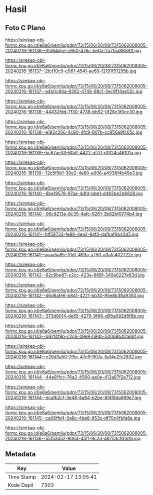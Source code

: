 # Hasil

## Foto C Plano

https://sirekap-obj-formc.kpu.go.id/e8a6/pemilu/pdpr/73/15/06/20/08/7315062008005-20240216-161136--3fd64dce-c9b0-476c-be0a-2a7f5a88591f.jpg

https://sirekap-obj-formc.kpu.go.id/e8a6/pemilu/pdpr/73/15/06/20/08/7315062008005-20240216-161137--2fcf10c9-c061-4541-ae69-f2191f51295b.jpg

https://sirekap-obj-formc.kpu.go.id/e8a6/pemilu/pdpr/73/15/06/20/08/7315062008005-20240216-161137--a4b0c84a-9282-4748-98c1-2ec9f14ae52c.jpg

https://sirekap-obj-formc.kpu.go.id/e8a6/pemilu/pdpr/73/15/06/20/08/7315062008005-20240216-161138--44432fdd-7f30-4738-bb52-0f28c3f0cc30.jpg

https://sirekap-obj-formc.kpu.go.id/e8a6/pemilu/pdpr/73/15/06/20/08/7315062008005-20240216-161138--e192c266-4c90-4fc9-807b-cc956a9fc05c.jpg

https://sirekap-obj-formc.kpu.go.id/e8a6/pemilu/pdpr/73/15/06/20/08/7315062008005-20240216-161139--bc87ae33-80df-4422-af70-df324c46101a.jpg

https://sirekap-obj-formc.kpu.go.id/e8a6/pemilu/pdpr/73/15/06/20/08/7315062008005-20240216-161139--12c5f9b1-30e2-4a60-a906-a4936f4b49e3.jpg

https://sirekap-obj-formc.kpu.go.id/e8a6/pemilu/pdpr/73/15/06/20/08/7315062008005-20240216-161140--6be19578-97aa-4dfd-bbb1-d462be2b6828.jpg

https://sirekap-obj-formc.kpu.go.id/e8a6/pemilu/pdpr/73/15/06/20/08/7315062008005-20240216-161140--06c9213e-8c35-4afc-9261-3b62bf0774b4.jpg

https://sirekap-obj-formc.kpu.go.id/e8a6/pemilu/pdpr/73/15/06/20/08/7315062008005-20240216-161141--fdf58733-fe86-4ea2-9af3-dafbaf6b43d5.jpg

https://sirekap-obj-formc.kpu.go.id/e8a6/pemilu/pdpr/73/15/06/20/08/7315062008005-20240216-161141--aaaa5a85-70df-493a-a750-a3afc402722e.jpg

https://sirekap-obj-formc.kpu.go.id/e8a6/pemilu/pdpr/73/15/06/20/08/7315062008005-20240216-161142--62c9be87-e2cc-423e-868f-349a0227e83d.jpg

https://sirekap-obj-formc.kpu.go.id/e8a6/pemilu/pdpr/73/15/06/20/08/7315062008005-20240216-161142--d6d6afe6-b841-4221-bb30-95e8b38a9350.jpg

https://sirekap-obj-formc.kpu.go.id/e8a6/pemilu/pdpr/73/15/06/20/08/7315062008005-20240216-161143--373d8014-de55-4279-9f66-d96a092d6f8b.jpg

https://sirekap-obj-formc.kpu.go.id/e8a6/pemilu/pdpr/73/15/06/20/08/7315062008005-20240216-161143--b92f4f9b-c2c6-49e8-b9db-50068b42a6bf.jpg

https://sirekap-obj-formc.kpu.go.id/e8a6/pemilu/pdpr/73/15/06/20/08/7315062008005-20240216-161144--e29d3a50-7f5c-47e9-907a-5a14e2fe2832.jpg

https://sirekap-obj-formc.kpu.go.id/e8a6/pemilu/pdpr/73/15/06/20/08/7315062008005-20240216-161144--44e81fcc-76a2-4560-aa0e-413a87f2e712.jpg

https://sirekap-obj-formc.kpu.go.id/e8a6/pemilu/pdpr/73/15/06/20/08/7315062008005-20240216-161144--ecafb2cf-3e48-4a84-b2be-6f4f8da669e7.jpg

https://sirekap-obj-formc.kpu.go.id/e8a6/pemilu/pdpr/73/15/06/20/08/7315062008005-20240216-161145--ca06ffd4-0a9c-4be8-953c-df70c4fbfa8e.jpg

https://sirekap-obj-formc.kpu.go.id/e8a6/pemilu/pdpr/73/15/06/20/08/7315062008005-20240216-161136--55f53d52-9064-45f1-9c2d-49753cf61d16.jpg


## Metadata

| Key        | Value               |
| ---------- | ------------------- |
| Time Stamp | 2024-02-17 13:05:41 |
| Kode Dapil | 7303                |



